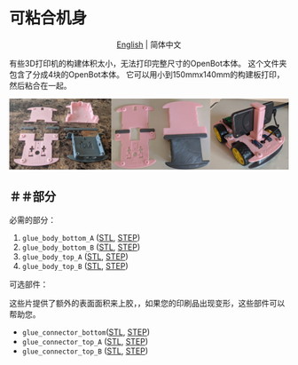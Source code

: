 # 可粘合机身

<p align="center">
  <a href="README.md">English</a> |
  <span>简体中文</span>
</p>


有些3D打印机的构建体积太小，无法打印完整尺寸的OpenBot本体。
这个文件夹包含了分成4块的OpenBot本体。
它可以用小到150mmx140mm的构建板打印，然后粘合在一起。

![可胶合机身](../../../docs/images/glue_body.jpg)

## ＃＃部分

必需的部分：

1) `glue_body_bottom_A` ([STL](glue_body_bottom_A.stl), [STEP](glue_body_bottom_A.step))
2) `glue_body_bottom_B` ([STL](glue_body_bottom_B.stl), [STEP](glue_body_bottom_B.step))
3) `glue_body_top_A` ([STL](glue_body_top_A.stl), [STEP](glue_body_top_A.step))
4) `glue_body_top_B` ([STL](glue_body_top_B.stl), [STEP](glue_body_top_B.step))

可选部件：

这些片提供了额外的表面面积来上胶，，如果您的印刷品出现变形，这些部件可以帮助您。

* `glue_connector_bottom`([STL](glue_connector_bottom.stl), [STEP](glue_connector_bottom.step))
* `glue_connector_top_A` ([STL](glue_connector_top_A.stl), [STEP](glue_connector_top_A.step))
* `glue_connector_top_B` ([STL](glue_connector_top_B.stl), [STEP](glue_connector_top_B.step))